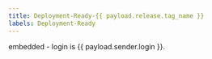 ```yaml
---
title: Deployment-Ready-{{ payload.release.tag_name }}
labels: Deployment-Ready
---
```

embedded - login is  {{ payload.sender.login }}.
